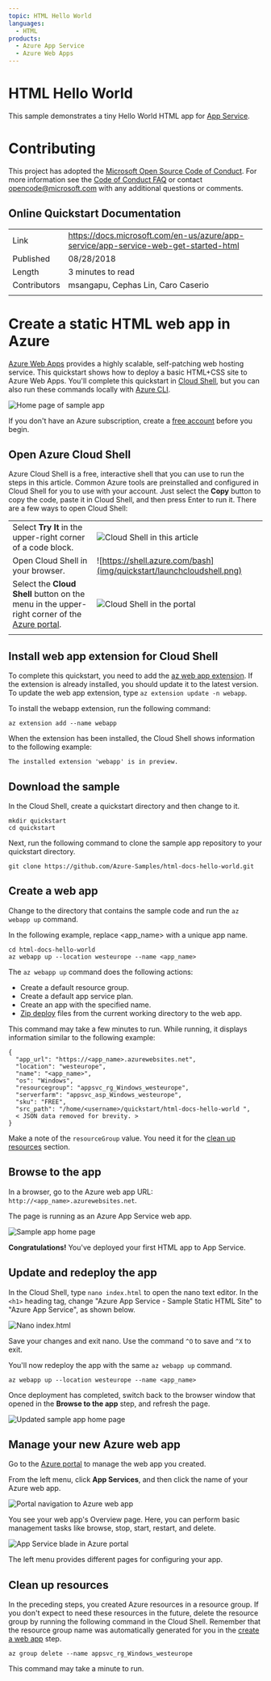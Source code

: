 ```yaml
---
topic: HTML Hello World
languages:
  - HTML
products:
  - Azure App Service
  - Azure Web Apps
---
```


# HTML Hello World

This sample demonstrates a tiny Hello World HTML app for [App Service](https://docs.microsoft.com/azure/app-service).

# Contributing

This project has adopted the [Microsoft Open Source Code of Conduct](https://opensource.microsoft.com/codeofconduct/). For more information see the [Code of Conduct FAQ](https://opensource.microsoft.com/codeofconduct/faq/) or contact [opencode@microsoft.com](mailto:opencode@microsoft.com) with any additional questions or comments.

## Online Quickstart Documentation

|  |  |
|--|--|
| Link | https://docs.microsoft.com/en-us/azure/app-service/app-service-web-get-started-html |
| Published | 08/28/2018 |
| Length | 3 minutes to read |
| Contributors | msangapu,  Cephas Lin,  Caro Caserio |
|  |  |
 
# Create a static HTML web app in Azure

[Azure Web Apps](https://docs.microsoft.com/en-us/azure/app-service/app-service-web-overview) provides a highly scalable, self-patching web hosting service. This quickstart shows how to deploy a basic HTML+CSS site to Azure Web Apps. You'll complete this quickstart in [Cloud Shell](https://docs.microsoft.com/azure/cloud-shell/overview), but you can also run these commands locally with [Azure CLI](https://docs.microsoft.com/cli/azure/install-azure-cli).

![Home page of sample app](img/quickstart/hello-world-in-browser-az.png)

If you don't have an Azure subscription, create a [free account](https://azure.microsoft.com/free/?ref=microsoft.com&utm_source=microsoft.com&utm_medium=docs&utm_campaign=visualstudio) before you begin.

## Open Azure Cloud Shell
Azure Cloud Shell is a free, interactive shell that you can use to run the steps in this article. Common Azure tools are preinstalled and configured in Cloud Shell for you to use with your account. Just select the **Copy** button to copy the code, paste it in Cloud Shell, and then press Enter to run it. There are a few ways to open Cloud Shell:

|  |  |
|--|--|
|Select **Try It** in the upper-right corner of a code block.   | ![Cloud Shell in this article](img/quickstart/cli-try-it.png) |
| Open Cloud Shell in your browser.  | ![https://shell.azure.com/bash](img/quickstart/launchcloudshell.png) |
| Select the **Cloud Shell** button on the menu in the upper-right corner of the [Azure portal](https://portal.azure.com/).  | ![Cloud Shell in the portal](img/quickstart/cloud-shell-menu.png) |
|  |  |

## Install web app extension for Cloud Shell
To complete this quickstart, you need to add the [az web app extension](https://docs.microsoft.com/cli/azure/extension?view=azure-cli-latest#az-extension-add). If the extension is already installed, you should update it to the latest version. To update the web app extension, type `az extension update -n webapp`.

To install the webapp extension, run the following command:

    az extension add --name webapp

When the extension has been installed, the Cloud Shell shows information to the following example:

    The installed extension 'webapp' is in preview.

## Download the sample
In the Cloud Shell, create a quickstart directory and then change to it.

    mkdir quickstart
    cd quickstart

Next, run the following command to clone the sample app repository to your quickstart directory.

    git clone https://github.com/Azure-Samples/html-docs-hello-world.git

## Create a web app
Change to the directory that contains the sample code and run the `az webapp up` command.

In the following example, replace <app_name> with a unique app name.

    cd html-docs-hello-world
    az webapp up --location westeurope --name <app_name>

The `az webapp up` command does the following actions:

- Create a default resource group.
- Create a default app service plan.
- Create an app with the specified name.
- [Zip deploy](https://docs.microsoft.com/azure/app-service/app-service-deploy-zip) files from the current working directory to the web app.

This command may take a few minutes to run. While running, it displays information similar to the following example:

    {
      "app_url": "https://<app_name>.azurewebsites.net",
      "location": "westeurope",
      "name": "<app_name>",
      "os": "Windows",
      "resourcegroup": "appsvc_rg_Windows_westeurope",
      "serverfarm": "appsvc_asp_Windows_westeurope",
      "sku": "FREE",
      "src_path": "/home/<username>/quickstart/html-docs-hello-world ",
      < JSON data removed for brevity. >
    }

Make a note of the `resourceGroup` value. You need it for the [clean up resources](https://docs.microsoft.com/en-us/azure/app-service/app-service-web-get-started-html#clean-up-resources) section.

## Browse to the app
In a browser, go to the Azure web app URL: `http://<app_name>.azurewebsites.net`.

The page is running as an Azure App Service web app.

![Sample app home page](img/quickstart/hello-world-in-browser-az.png)

**Congratulations!** You've deployed your first HTML app to App Service.

## Update and redeploy the app
In the Cloud Shell, type `nano index.html` to open the nano text editor. In the `<h1>` heading tag, change "Azure App Service - Sample Static HTML Site" to "Azure App Service", as shown below.

![Nano index.html](img/quickstart/nano-index-html.png)

Save your changes and exit nano. Use the command `^O` to save and `^X` to exit.

You'll now redeploy the app with the same `az webapp up` command.

    az webapp up --location westeurope --name <app_name>

Once deployment has completed, switch back to the browser window that opened in the **Browse to the app** step, and refresh the page.

![Updated sample app home page](img/quickstart/hello-azure-in-browser-az.png)

## Manage your new Azure web app
Go to the [Azure portal](https://portal.azure.com/) to manage the web app you created.

From the left menu, click **App Services**, and then click the name of your Azure web app.

![Portal navigation to Azure web app](img/quickstart/portal1.png)

You see your web app's Overview page. Here, you can perform basic management tasks like browse, stop, start, restart, and delete.

![App Service blade in Azure portal](img/quickstart/portal2.png)

The left menu provides different pages for configuring your app.

## Clean up resources
In the preceding steps, you created Azure resources in a resource group. If you don't expect to need these resources in the future, delete the resource group by running the following command in the Cloud Shell. Remember that the resource group name was automatically generated for you in the [create a web app](https://docs.microsoft.com/en-us/azure/app-service/app-service-web-get-started-html#create-a-web-app) step.

    az group delete --name appsvc_rg_Windows_westeurope

This command may take a minute to run.
